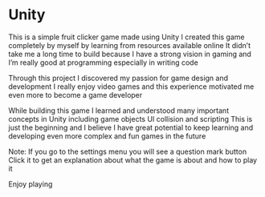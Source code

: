 # Unity
This is a simple fruit clicker game made using Unity
I created this game completely by myself by learning from resources available online
It didn’t take me a long time to build because I have a strong vision in gaming and I’m really good at programming especially in writing code

Through this project I discovered my passion for game design and development
I really enjoy video games and this experience motivated me even more to become a game developer

While building this game I learned and understood many important concepts in Unity including game objects UI collision and scripting
This is just the beginning and I believe I have great potential to keep learning and developing even more complex and fun games in the future

Note: If you go to the settings menu you will see a question mark button
Click it to get an explanation about what the game is about and how to play it

Enjoy playing
